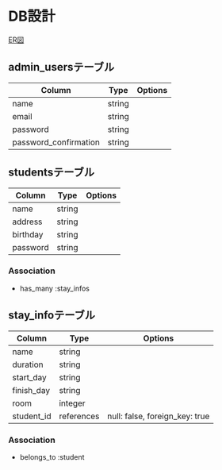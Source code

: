 # DB設計
[ER図](https://imgur.com/L07JUfj)

## admin_usersテーブル

|Column|Type|Options|
|------|----|-------|
|name|string||
|email|string||
|password|string||
|password_confirmation|string||

## studentsテーブル

|Column|Type|Options|
|------|----|-------|
|name|string||
|address|string||
|birthday|string||
|password|string||

### Association
- has_many :stay_infos

## stay_infoテーブル

|Column|Type|Options|
|------|----|-------|
|name|string||
|duration|string||
|start_day|string||
|finish_day|string||
|room|integer||
|student_id|references|null: false, foreign_key: true|

### Association

- belongs_to :student

